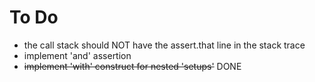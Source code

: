 # To Do #

  * the call stack should NOT have the assert.that line in the stack trace
  * implement 'and' assertion
  * ~~implement 'with' construct for nested 'setups'~~ DONE
